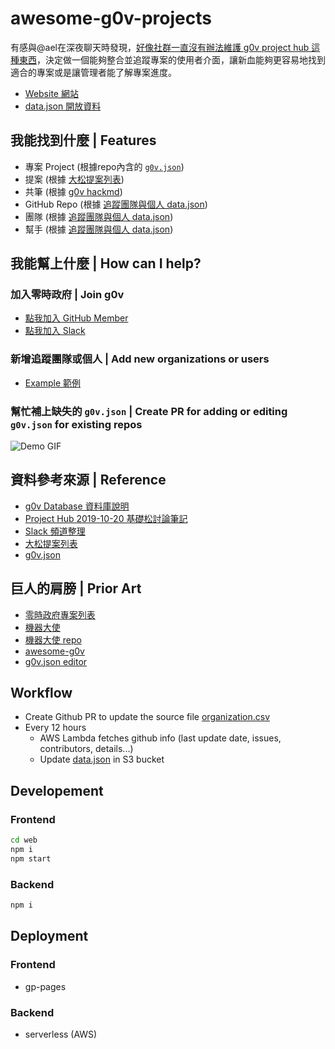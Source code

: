 # awesome-g0v-projects

有感與@ael在深夜聊天時發現，[好像社群一直沒有辦法維護 g0v project hub 這種東西](https://g0v-tw.slack.com/archives/C0386M58S/p1587666570002700)，決定做一個能夠整合並追蹤專案的使用者介面，讓新血能夠更容易地找到適合的專案或是讓管理者能了解專案進度。

- [Website 網站](https://chunyenhuang.github.io/awesome-g0v-projects)
- [data.json 開放資料](https://awesome-g0v-projects-dev-data.s3.amazonaws.com/data.json)

## 我能找到什麼 | Features

- 專案 Project (根據repo內含的 [`g0v.json`](https://github.com/g0v/g0v.json))
- 提案 (根據 [大松提案列表](https://docs.google.com/spreadsheets/d/1C9-g1pvkfqBJbfkjPB0gvfBbBxVlWYJj6tTVwaI5_x8/edit#gid=1563040282))
- 共筆 (根據 [g0v hackmd](https://g0v.hackmd.io/?nav=overview))
- GitHub Repo (根據 [追蹤團隊與個人 data.json](https://github.com/chunyenHuang/awesome-g0v-projects/blob/master/data/organizations.csv))
- 團隊 (根據 [追蹤團隊與個人 data.json](https://github.com/chunyenHuang/awesome-g0v-projects/blob/master/data/organizations.csv))
- 幫手 (根據 [追蹤團隊與個人 data.json](https://github.com/chunyenHuang/awesome-g0v-projects/blob/master/data/organizations.csv))

## 我能幫上什麼 | How can I help? 

### 加入零時政府 | Join g0v

- [點我加入 GitHub Member](https://g0v.hackmd.io/I4_oYRIvT9S0RKufKKKKvg#%E7%94%B3%E8%AB%8B%E6%88%90%E7%82%BA-member-%E6%A9%9F%E5%88%B6)
- [點我加入 Slack](https://join.g0v.tw/)

### 新增追蹤團隊或個人 | Add new organizations or users 

- [Example 範例](https://github.com/chunyenHuang/awesome-g0v-projects/pull/3)

### 幫忙補上缺失的 `g0v.json` | Create PR for adding or editing `g0v.json` for existing repos 

![Demo GIF](docs/add-edit-g0vJson.gif)

## 資料參考來源 | Reference

- [g0v Database 資料庫說明](https://g0v.hackmd.io/eC2vgApVTu2AT7UmHeLDEg?view)
- [Project Hub 2019-10-20 基礎松討論筆記](https://g0v.hackmd.io/ag_WZEvPTYqzkvaukq_-Zw)
- [Slack 頻道整理](https://g0v-tw.slack.com/archives/C02G2SXKX/p1582454881007300)
- [大松提案列表](https://docs.google.com/spreadsheets/d/1C9-g1pvkfqBJbfkjPB0gvfBbBxVlWYJj6tTVwaI5_x8/edit#gid=1563040282)
- [g0v.json](https://github.com/g0v/g0v.json)

## 巨人的肩膀 | Prior Art 

- [零時政府專案列表](https://tomliau33.github.io/G0vProjectList/)
- [機器大使](https://amb.g0v.tw/repos)
- [機器大使 repo](https://github.com/g0v/ambassador)
- [awesome-g0v](https://github.com/g0v/awesome-g0v)
- [g0v.json  editor](https://github.com/g0v/editor)

## Workflow

- Create Github PR to update the source file  [organization.csv](data/organizations.csv)
- Every 12 hours
  - AWS Lambda fetches github info (last update date, issues, contributors, details...)
  - Update [data.json](https://awesome-g0v-projects-dev-data.s3.amazonaws.com/data.json) in S3 bucket
  
## Developement

### Frontend

```bash
cd web
npm i
npm start
```

### Backend

```bash
npm i
```

## Deployment

### Frontend

- gp-pages

### Backend

- serverless (AWS)
